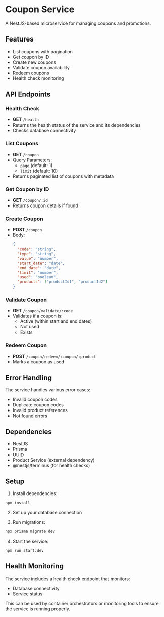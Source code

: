 # Coupon Service

A NestJS-based microservice for managing coupons and promotions.

## Features

- List coupons with pagination
- Get coupon by ID
- Create new coupons
- Validate coupon availability
- Redeem coupons
- Health check monitoring

## API Endpoints

### Health Check
- **GET** `/health`
- Returns the health status of the service and its dependencies
- Checks database connectivity

### List Coupons
- **GET** `/coupon`
- Query Parameters:
  - `page` (default: 1)
  - `limit` (default: 10)
- Returns paginated list of coupons with metadata

### Get Coupon by ID
- **GET** `/coupon/:id`
- Returns coupon details if found

### Create Coupon
- **POST** `/coupon`
- Body:
  ```json
  {
    "code": "string",
    "type": "string",
    "value": "number",
    "start_date": "date",
    "end_date": "date",
    "limit": "number",
    "used": "boolean",
    "products": ["productId1", "productId2"]
  }
  ```

### Validate Coupon
- **GET** `/coupon/validate/:code`
- Validates if a coupon is:
  - Active (within start and end dates)
  - Not used
  - Exists

### Redeem Coupon
- **POST** `/coupon/redeem/:coupon/:product`
- Marks a coupon as used

## Error Handling

The service handles various error cases:
- Invalid coupon codes
- Duplicate coupon codes
- Invalid product references
- Not found errors

## Dependencies

- NestJS
- Prisma
- UUID
- Product Service (external dependency)
- @nestjs/terminus (for health checks)

## Setup

1. Install dependencies:
```bash
npm install
```

2. Set up your database connection

3. Run migrations:
```bash
npx prisma migrate dev
```

4. Start the service:
```bash
npm run start:dev
```

## Health Monitoring

The service includes a health check endpoint that monitors:
- Database connectivity
- Service status

This can be used by container orchestrators or monitoring tools to ensure the service is running properly.